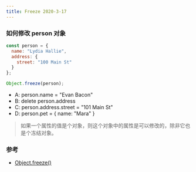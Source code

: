 ```yaml
---
title: Freeze 2020-3-17
---
```


### 如何修改 person 对象

```js
const person = {
  name: "Lydia Hallie",
  address: {
    street: "100 Main St"
  }
};

Object.freeze(person);
```

- A: person.name = "Evan Bacon"
- B: delete person.address
- C: person.address.street = "101 Main St"
- D: person.pet = { name: "Mara" }

> 如果一个属性的值是个对象，则这个对象中的属性是可以修改的，除非它也是个冻结对象。

### 参考

- [Object.freeze()](https://developer.mozilla.org/zh-CN/docs/Web/JavaScript/Reference/Global_Objects/Object/freeze)

